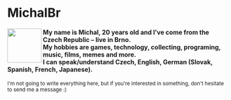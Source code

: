 <h1>MichalBr</h1>
<img width=78 height=78 align="left" src="https://lh3.googleusercontent.com/drive-viewer/AFDK6gMkXtzNfbGpK_-jNHYyCoFNeuK4zhtNbxUP_VrzpuAkkzKuFaMYDeQjJ-tulEihEr_vovhHrw1LLuLGSNmme3kEhFxF4A=w1920-h961"></img>
<b>My name is Michal, 20 years old and I've come from the Czech Republic – live in Brno.<br>
My hobbies are games, technology, collecting, programing, music, films, memes and more.<br>
I can speak/understand Czech, English, German (Slovak, Spanish, French, Japanese).<br></b>
<br><small>I'm not going to write everything here, but if you're interested in something, don't hesitate to send me a message :)</small>
